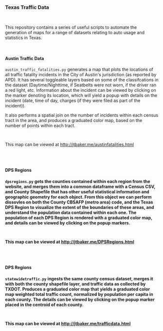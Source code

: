<h3>Texas Traffic Data</h3>
<br>

<p>This repository contains a series of useful scripts to automate the generation of maps for a range of datasets 
relating to auto usage and statistics in Texas. </p>

<br>

<h4>Austin Traffic Data</h4>

<p><code>austin_traffic_fatalities.py</code> generates a map that plots the locations of all traffic fatality incidents
in the City of Austin's jurisdiction (as reported by APD). It has several toggleable layers based on some of 
the classifcations in the dataset (Daytime/Nighttime, if Seatbelts were not worn, if the driver ran a red light, etc.
Information about the incident can be viewed by clicking on the marker denoting its location, which will yield a popup
with details on the incident (date, time of day, charges (if they were filed as part of the incident)).

<p>It also performs a spatial join on the number of incidents within each census tract in the area, and produces a graduated
color map, based on the number of points within each tract.
</p>
<br>
<p>This map can be viewed at <a href='http://jtbaker.me/austinfatalities.html'>http://jtbaker.me/austinfatalities.html</a></p>
<br>
<br>

<h4>DPS Regions<h4>

<p><code>dpsregions.py</code> gets the counties contained within each region from the website, and merges them into a common
dataframe with a Census CSV, and County Shapefile that has other useful statistical information and geographic geometry for
each object. From this object we can perform dissovles on both the County CBSAFP (metro area) code, and the Texas DPS Region
to visualize the extent of the boundaries of these areas, and understand the population data contained within each one.
The population of each DPS Region is rendered with a graduated color map, and details can be viewed by clicking on the 
popup markers.</p> 
<br>
<p>This map can be viewed at <a href='http://jtbaker.me/DPSRegions.html'>http://jtbaker.me/DPSRegions.html</a></p>
<br>
<br>
<h4>DPS Regions<h4>
<p><code>statewidetraffic.py</code> ingests the same county census dataset, merges it with both the county shapefile layer,
and traffic data as collected by TXDOT. Produces a graduated color map that yields a graduated color map weighted total traffic
count, normalized by population per capita in each county. The details can be viewed by clicking on the popup marker placed in 
the centroid of each county.<p>
<br>
<p>This map can be viewed at <a href='http://jtbaker.me/trafficdata.html'>http://jtbaker.me/trafficdata.html</a></p>
